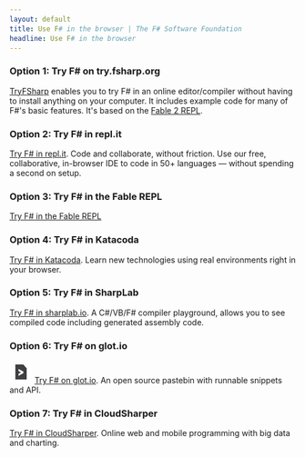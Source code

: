 ```yaml
---
layout: default
title: Use F# in the browser | The F# Software Foundation
headline: Use F# in the browser
---
```


### Option 1: Try F# on try.fsharp.org

[TryFSharp](try.fsharp.org) enables you to try F# in an online editor/compiler without having to install anything on your
computer. It includes example code for many of F#'s basic features. It's based on the  [Fable 2 REPL](https://fable.io/repl/).

### Option 2: Try F# in repl.it

[Try F# in repl.it](https://repl.it/languages/fsharp). Code and collaborate,
without friction. Use our free, collaborative, in-browser IDE to code in 50+ languages — without spending a second on setup.

### Option 3: Try F# in the Fable REPL

[Try F# in the Fable REPL](https://fable.io/repl/)

### Option 4: Try F# in Katacoda

[Try F# in Katacoda](https://www.katacoda.com/courses/fsharp/playground). Learn new technologies using real environments
right in your browser.

### Option 5: Try F# in SharpLab

[Try F# in sharplab.io](https://sharplab.io/). A C#/VB/F# compiler playground, allows you to see compiled code including generated assembly code.

### Option 6: Try F# on glot.io

![logo](/images/thumbs/glot-io.jpg)&nbsp;[Try F# on glot.io](https://glot.io/new/fsharp). An open source pastebin with runnable snippets and API.

### Option 7: Try F# in CloudSharper

[Try F# in CloudSharper](https://cloudsharper.com/). Online web and mobile programming with big data and charting.

